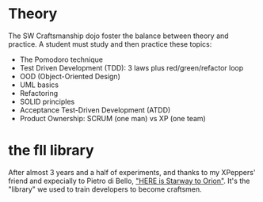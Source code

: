 # Theory

The SW Craftsmanship dojo foster the balance between theory and practice. A student must study and then practice these topics:

* The Pomodoro technique
* Test Driven Development (TDD): 3 laws plus red/green/refactor loop
* OOD (Object-Oriented Design)
* UML basics
* Refactoring
* SOLID principles
* Acceptance Test-Driven Development (ATDD)
* Product Ownership: SCRUM (one man) vs XP (one team)

# the fll library

After almost 3 years and a half of experiments, and thanks to my XPeppers' friend and expecially to Pietro di Bello, ["HERE is Starway to Orion"](https://github.com/xpeppers/starway-to-orione). It's the "library" we used to train developers to become craftsmen.
